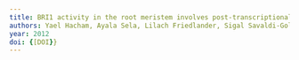 ```yaml
---
title: BRI1 activity in the root meristem involves post-transcriptional regulation of PIN auxin efflux carriers
authors: Yael Hacham, Ayala Sela, Lilach Friedlander, Sigal Savaldi-Goldstein
year: 2012
doi: {[DOI}}
---
```



